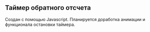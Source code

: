 ## Таймер обратного отсчета
Создан с помощью Javascript. Планируется доработка анимации и функционала остановки таймера.
